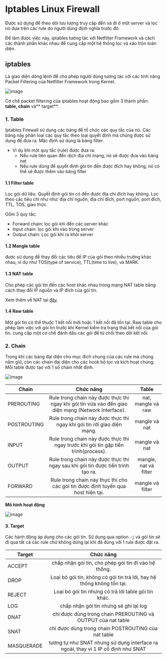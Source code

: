 # Iptables Linux Firewall
Được sử dụng để theo dõi lưu lượng truy cập đến và đi ở một server và lọc nó dựa trên các rule do người dùng định nghĩa trước đó.

Để làm được việc này, iptables tương tác với Netfilter Framework và cách các thành phần khác nhau để cung cấp một hệ thống lọc và xáo trộn toàn diện.

## iptables
Là giao diện dòng lệnh để cho phép người dùng tương tác với các tính năng Packet Filtering của Netfilter Framework trong Kernel.

![image](https://user-images.githubusercontent.com/83684068/120414873-d7e2da80-c384-11eb-8738-dfaa40d7ce93.png)

Cơ chế packet filtering của iptables hoạt động bao gồm 3 thành phần: **table, chain** và** target**.

### 1. Table
Iptables Firewall sử dụng các bảng để tổ chức các quy tắc của nó. Các bảng này phân loại các quy tắc theo loại quyết định mà chúng được sử dụng để đưa ra. Mặc định sử dụng là bảng filter.
- Ví dụ khi một quy tắc (rule) được đưa ra:
  - Nếu rule liên quan đến dịch địa chỉ mạng, nó sẽ được đưa vào bảng nat
  - Nếu rule dùng để quyết định gói tin đến được đích hay không, nó có thể sẽ được thêm vào bảng filter

#### 1.1 Filter table
Lọc gói dữ liệu. Quyết định gói tin có đến được địa chỉ đích hay không. Lọc theo các tiêu chí như như: địa chỉ nguồn, địa chỉ đích, port nguồn, port đích, TTL, TOS, giao thức.

Gồm 3 quy tắc:
- Forward chain: lọc gói khi đến các server khác
- Input chain: lọc gói khi vào trong server
- Output chain: Lọc gói khi ra khỏi server

#### 1.2 Mangle table
được sử dụng để thay đổi các tiêu đề IP của gói theo nhiều trường khác nhau, ví dụ như TOS(type of service), TTL(time to live), và MARK.

#### 1.3 NAT table
Cho phép các gói tin đến các host khác nhau trong mạng NAT table bằng cách thay đổi IP nguồn và IP đích của gói tin.

Xem thêm về NAT tại [đây](https://github.com/huynp1999/huynp/blob/master/Network/Protocols/DHCP-NAT/NAT.md).

#### 1.4 Raw table
Một gói tin có thể thuộc 1 kết nối mới hoặc 1 kết nối đã tồn tại. Raw table cho phép làm việc với gói tin trước khi Kernel kiểm tra trạng thái kết nối của gói tin.
cung cấp một cơ chế đánh dấu các gói để từ chối theo dõi kết nối.

### 2. Chain
Trong khi các bảng đại diện cho mục đích chung của các rule mà chúng nắm giữ, còn các chain đại diện cho các hook bộ lọc và kích hoạt chúng.
Mỗi table được tạo với 1 số chain nhất định.

![image](https://user-images.githubusercontent.com/83684068/120418019-07481600-c38a-11eb-8fe1-54a354b5e5d6.png)

| Chain | Chức năng | Table |
| ------------- |:-------------:|:-------------:|
| PREROUTING      | Rule trong chain này được thực thi ngay khi gói tin vừa vào đến giao diện mạng (Network Interface).   | nat, mangle và raw |
| POSTROUTING      | Rule trong chain này được thực thi ngay khi gói tin rời giao diện mạng.   | mangle và nat |
| INPUT      | Rule trong chain này được thực thi ngay trước khi gói tin gặp tiến trình(process).  | mangle và nat |
| OUTPUT      | Rule trong chain này được thực thi ngay sau khi gói tin được tiến trình tạo ra. | mangle, nat và filter |
| FORWARD      | Rule trong chain này thực thi cho các gói tin được định tuyến qua host hiện tại.    | mangle và filter |

**Mô hình hoạt động**

![image](https://user-images.githubusercontent.com/83684068/120418155-35c5f100-c38a-11eb-84e9-c876651ce81f.png)

#### 3. Target
Các hành động áp dụng cho các gói tin. Sử dụng qua option `-j` và gói tin sẽ đi qua tất cả các rule chứ không dừng lại khi đã đúng với 1 rule được đặt ra.

| Target | Chức năng |
| ------------- |:-------------:|
| ACCEPT | chấp nhận gói tin, cho phép gói tin đi vào hệ thống.    |
| DROP | Loại bỏ gói tin, không có gói tin trả lời, hay hệ thống không tồn tại.    |
| REJECT | Loại bỏ gói tin nhưng có trả lời table gói tin khác.  |
| LOG | chấp nhận gói tin nhưng sẽ ghi lại log     |
| DNAT      | chỉ được dùng trong chain PREROUTING và OUTPUT của nat table    |
| SNAT      | chỉ được dùng trong chain POSTROUTING của nat table    |
| MASQUERADE      |tương tự như SNAT nhưng sử dụng interface ra ngoài, thay vì 1 IP cố định như SNAT     |
